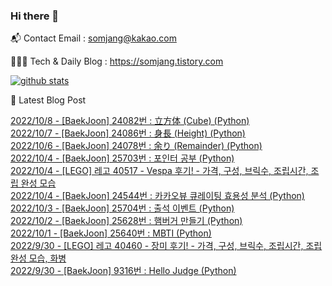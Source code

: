 ### Hi there 👋

📬  Contact Email : somjang@kakao.com

👨🏻‍💻  Tech & Daily Blog : https://somjang.tistory.com

[![github stats](https://github-readme-stats.vercel.app/api?username=SOMJANG&show_icons=true&hide_border=False)](https://somjang.tistory.com)

🤩 Latest Blog Post

[2022/10/8 - [BaekJoon] 24082번 : 立方体 (Cube) (Python)](https://somjang.tistory.com/entry/BaekJoon-24082%EB%B2%88-%E7%AB%8B%E6%96%B9%E4%BD%93-Cube-Python) <br>
[2022/10/7 - [BaekJoon] 24086번 : 身長 (Height) (Python)](https://somjang.tistory.com/entry/BaekJoon-24086%EB%B2%88-%E8%BA%AB%E9%95%B7-Height-Python) <br>
[2022/10/6 - [BaekJoon] 24078번 : 余り (Remainder) (Python)](https://somjang.tistory.com/entry/BaekJoon-24078%EB%B2%88-%E4%BD%99%E3%82%8A-Remainder-Python) <br>
[2022/10/4 - [BaekJoon] 25703번 : 포인터 공부 (Python)](https://somjang.tistory.com/entry/BaekJoon-25703%EB%B2%88-%ED%8F%AC%EC%9D%B8%ED%84%B0-%EA%B3%B5%EB%B6%80-Python) <br>
[2022/10/4 - [LEGO] 레고 40517 - Vespa 후기! - 가격, 구성, 브릭수, 조립시간, 조립 완성 모습](https://somjang.tistory.com/entry/LEGO-%EB%A0%88%EA%B3%A0-40517-Vespa-%ED%9B%84%EA%B8%B0-%EA%B0%80%EA%B2%A9-%EA%B5%AC%EC%84%B1-%EB%B8%8C%EB%A6%AD%EC%88%98-%EC%A1%B0%EB%A6%BD%EC%8B%9C%EA%B0%84-%EC%A1%B0%EB%A6%BD-%EC%99%84%EC%84%B1-%EB%AA%A8%EC%8A%B5) <br>
[2022/10/4 - [BaekJoon] 24544번 : 카카오뷰 큐레이팅 효용성 분석 (Python)](https://somjang.tistory.com/entry/BaekJoon-24544%EB%B2%88-%EC%B9%B4%EC%B9%B4%EC%98%A4%EB%B7%B0-%ED%81%90%EB%A0%88%EC%9D%B4%ED%8C%85-%ED%9A%A8%EC%9A%A9%EC%84%B1-%EB%B6%84%EC%84%9D-Python) <br>
[2022/10/3 - [BaekJoon] 25704번 : 출석 이벤트 (Python)](https://somjang.tistory.com/entry/BaekJoon-25704%EB%B2%88-%EC%B6%9C%EC%84%9D-%EC%9D%B4%EB%B2%A4%ED%8A%B8-Python) <br>
[2022/10/2 - [BaekJoon] 25628번 : 햄버거 만들기 (Python)](https://somjang.tistory.com/entry/BaekJoon-25628%EB%B2%88-%ED%96%84%EB%B2%84%EA%B1%B0-%EB%A7%8C%EB%93%A4%EA%B8%B0-Python) <br>
[2022/10/1 - [BaekJoon] 25640번 : MBTI (Python)](https://somjang.tistory.com/entry/BaekJoon-25640%EB%B2%88-MBTI-Python) <br>
[2022/9/30 - [LEGO] 레고 40460 - 장미 후기! - 가격, 구성, 브릭수, 조립시간, 조립완성 모습, 화병](https://somjang.tistory.com/entry/LEGO-%EB%A0%88%EA%B3%A0-40460-%EC%9E%A5%EB%AF%B8-%ED%9B%84%EA%B8%B0-%EA%B0%80%EA%B2%A9-%EA%B5%AC%EC%84%B1-%EB%B8%8C%EB%A6%AD%EC%88%98-%EC%A1%B0%EB%A6%BD%EC%8B%9C%EA%B0%84-%EC%A1%B0%EB%A6%BD%EC%99%84%EC%84%B1-%EB%AA%A8%EC%8A%B5-%ED%99%94%EB%B3%91) <br>
[2022/9/30 - [BaekJoon] 9316번 : Hello Judge (Python)](https://somjang.tistory.com/entry/BaekJoon-9316%EB%B2%88-Hello-Judge-Python) <br>
